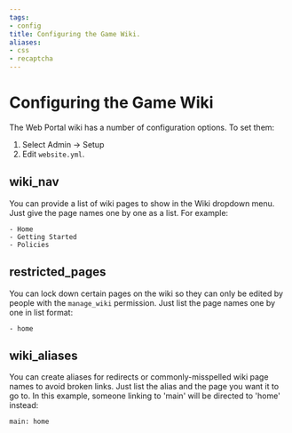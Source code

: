 ```yaml
---
tags:
- config
title: Configuring the Game Wiki.
aliases:
- css
- recaptcha
---
```

# Configuring the Game Wiki

The Web Portal wiki has a number of configuration options.  To set them:

1. Select Admin -> Setup
2. Edit `website.yml`.

## wiki_nav

You can provide a list of wiki pages to show in the Wiki dropdown menu.  Just give the page names one by one as a list.  For example:

    - Home
    - Getting Started
    - Policies

## restricted_pages

You can lock down certain pages on the wiki so they can only be edited by people with the `manage_wiki` permission.  Just list the page names one by one in list format:

    - home

## wiki_aliases

You can create aliases for redirects or commonly-misspelled wiki page names to avoid broken links.  Just list the alias and the page you want it to go to.  In this example, someone linking to 'main' will be directed to 'home' instead:

    main: home